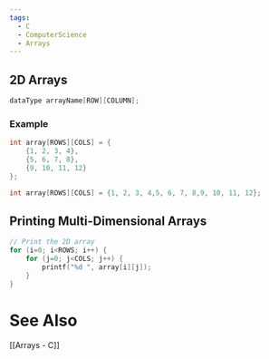 ```yaml
---
tags:
  - C
  - ComputerScience
  - Arrays
---
```

## 2D Arrays
```c
dataType arrayName[ROW][COLUMN];
```
### Example
``` c
int array[ROWS][COLS] = { 
	{1, 2, 3, 4}, 
	{5, 6, 7, 8}, 
	{9, 10, 11, 12} 
};

int array[ROWS][COLS] = {1, 2, 3, 4,5, 6, 7, 8,9, 10, 11, 12};
```
## Printing Multi-Dimensional Arrays
``` c
// Print the 2D array 
for (i=0; i<ROWS; i++) { 
	for (j=0; j<COLS; j++) { 
		printf("%d ", array[i][j]); 
	} 
} 
```

# See Also
[[Arrays - C]]

